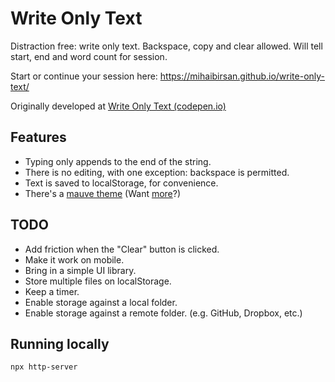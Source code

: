 
# Write Only Text

Distraction free: write only text. Backspace, copy and clear allowed. Will tell start, end and word count for session.

Start or continue your session here: https://mihaibirsan.github.io/write-only-text/

Originally developed at [Write Only Text (codepen.io)](https://codepen.io/mihaibirsan/full/rNWdoJj)

## Features
+ Typing only appends to the end of the string. 
+ There is no editing, with one exception: backspace is permitted.
+ Text is saved to localStorage, for convenience.
+ There's a [mauve theme](https://mihaibirsan.github.io/write-only-text/?theme=mauve) (Want [more](https://github.com/mihaibirsan/write-only-text/issues/1)?)

## TODO
+ Add friction when the "Clear" button is clicked.
+ Make it work on mobile.
+ Bring in a simple UI library.
+ Store multiple files on localStorage.
+ Keep a timer.
+ Enable storage against a local folder.
+ Enable storage against a remote folder. (e.g. GitHub, Dropbox, etc.)

## Running locally

```sh
npx http-server
```
